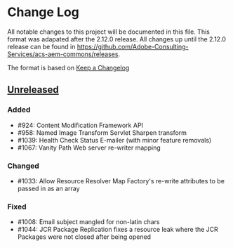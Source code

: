 # Change Log

All notable changes to this project will be documented in this file. This format was adapated
after the 2.12.0 release. All changes up until the 2.12.0 release can be found in https://github.com/Adobe-Consulting-Services/acs-aem-commons/releases.

The format is based on [Keep a Changelog](http://keepachangelog.com/)

## [Unreleased]

[Unreleased]: https://github.com/Adobe-Consulting-Services/acs-aem-commons/compare/acs-aem-commons-2.12.0...HEAD

### Added

- #924: Content Modification Framework API
- #958: Named Image Transform Servlet Sharpen transform 
- #1039: Health Check Status E-mailer (with minor feature removals)
- #1067: Vanity Path Web server re-writer mapping 

### Changed

- #1033: Allow Resource Resolver Map Factory's re-write attributes to be passed in as an array

### Fixed

- #1008: Email subject mangled for non-latin chars
- #1044: JCR Package Replication fixes a resource leak where the JCR Packages were not closed after being opened 

<!---
 
### Removed

---->